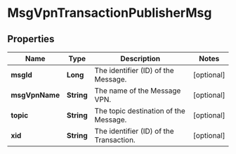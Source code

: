 
# MsgVpnTransactionPublisherMsg

## Properties
Name | Type | Description | Notes
------------ | ------------- | ------------- | -------------
**msgId** | **Long** | The identifier (ID) of the Message. |  [optional]
**msgVpnName** | **String** | The name of the Message VPN. |  [optional]
**topic** | **String** | The topic destination of the Message. |  [optional]
**xid** | **String** | The identifier (ID) of the Transaction. |  [optional]



